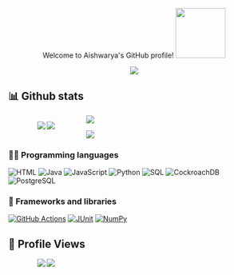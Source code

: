 <p align="center">
    Welcome to Aishwarya's GitHub profile! <img src="https://media.giphy.com/media/PhE9yZiXP0tGgK3vcP/giphy.gif" width="100" height="100" />
<p>

<p align="center">
  <a><img src="https://readme-typing-svg.herokuapp.com?font=Fira&color=%23674B90&size=22&center=true&vCenter=true&width=440&height=45&lines=Software+Developer+web+and+app;5%2B+years+of+Coding+Experience;Always+Learning+New+Things"></a>
</p>

<!--
**Aishwarya020/aishwarya020** is a ✨ _special_ ✨ repository because its `README.md` (this file) appears on your GitHub profile.

Here are some ideas to get you started:

- 🔭 I’m currently working on OnedataShare and a Maternity App
- 🌱 I’m currently learning AWS S3, ReactJS
- 👯 I’m looking to collaborate on Web Developments
- 🤔 I’m looking for help with ...
- 💬 Ask me about well, Depends on what you want to learn about
- 📫 How to reach me: LinkedIn please!
- 😄 Pronouns: ...
- ⚡ Fun fact: 🤔🙄

-->
## 📊 Github stats

<p style="float: left; font-size: 9pt; text-align: center; width: 30%; margin-right: 1%; margin-bottom: 0.5em;">
  <a><img src="https://github-readme-stats.vercel.app/api?username=aishwarya020&count_private=true&show_icons=true&theme=tokyonight"></a>
  <a><img src="https://github-readme-streak-stats.herokuapp.com/?user=aishwarya020&theme=tokyonight"></a>
</p>
<p>
  <a><img src="https://activity-graph.herokuapp.com/graph?username=aishwarya020&theme=rogue"></a>
</p>
<p>
    <a><img src="https://github-readme-stats.vercel.app/api/top-langs/?username=aishwarya020&layout=compact&theme=tokyonight"></a>
</p>

### 👨‍💻 Programming languages
<p>
    <a><img alt="HTML" src="https://img.shields.io/badge/HTML-E34F26.svg?logo=html5&logoColor=white"></a>
    <a><img alt="Java" src="https://img.shields.io/badge/Java-007396.svg?logo=java&logoColor=white"></a>
    <a><img alt="JavaScript" src="https://img.shields.io/badge/JavaScript-F7DF1E.svg?logo=javascript&logoColor=black"></a>
    <a><img alt="Python" src="https://img.shields.io/badge/Python-14354C.svg?logo=python&logoColor=white"></a>
    <a><img alt="SQL" src="https://custom-icon-badges.herokuapp.com/badge/SQL-025E8C.svg?logo=database&logoColor=white"></a>
    <a><img alt="CockroachDB" src="https://img.shields.io/badge/CockroachDB-6933FF.svg?logo=cockroachlabs&logoColor=white"></a>
    <a><img alt="PostgreSQL" src="https://img.shields.io/badge/PostgreSQL-00945F.svg?logo=postgresql&logoColor=white"></a>
</p>

### 🧰 Frameworks and libraries
<p>
    <a href="#"><img alt="GitHub Actions" src="https://img.shields.io/badge/GitHub%20Actions-2671E5.svg?logo=github%20actions&logoColor=white"></a>
    <a href="#"><img alt="JUnit" src="https://custom-icon-badges.herokuapp.com/badge/JUnit-25A162.svg?logo=check-circle&logoColor=white"></a>
    <a href="#"><img alt="NumPy" src="https://img.shields.io/badge/Numpy-013243.svg?logo=numpy&logoColor=white"></a>  
</p>

## 👀 Profile Views
<p style="float: center; font-size: 9pt; text-align: center; width: 30%; margin-right: 2%; margin-bottom: 0.5em;">
    <a><img src="https://komarev.com/ghpvc/?username=aishwarya020&color=brightgreen"></a>
    <a><img src="https://visitor-badge.glitch.me/badge?page_id=aishwarya020.aishwarya020"></a>
</p>
